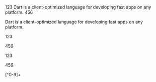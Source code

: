 123 Dart is a client-optimized language for developing fast apps on any platform. 456

Dart is a client-optimized language
for developing fast apps on any platform.

<p>123</p>
<p>456</p>

<p>123</p>
 <p>456</p>

[^0-9]+